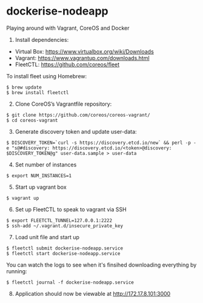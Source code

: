 # dockerise-nodeapp
Playing around with Vagrant, CoreOS and Docker

1. Install dependencies:
  * Virtual Box: https://www.virtualbox.org/wiki/Downloads
  * Vagrant: https://www.vagrantup.com/downloads.html
  * FleetCTL: https://github.com/coreos/fleet

  To install fleet using Homebrew:
  ```
  $ brew update
  $ brew install fleetctl
  ```

2. Clone CoreOS’s Vagrantfile repository:
  ```
  $ git clone https://github.com/coreos/coreos-vagrant/
  $ cd coreos-vagrant
  ```

3. Generate discovery token and update user-data:
  ```
  $ DISCOVERY_TOKEN=`curl -s https://discovery.etcd.io/new` && perl -p -e "s@#discovery: https://discovery.etcd.io/<token>@discovery: $DISCOVERY_TOKEN@g" user-data.sample > user-data
  ```
  
4. Set number of instances
  ```
  $ export NUM_INSTANCES=1
  ```
  
5. Start up vagrant box
  ```
  $ vagrant up
  ```
  
6. Set up FleetCTL to speak to vagrant via SSH
  ```
  $ export FLEETCTL_TUNNEL=127.0.0.1:2222
  $ ssh-add ~/.vagrant.d/insecure_private_key
  ```
  
7. Load unit file and start up
  ```
  $ fleetctl submit dockerise-nodeapp.service
  $ fleetctl start dockerise-nodeapp.service
  ```
  
  You can watch the logs to see when it's finsihed downloading everything by running:
  ```
  $ fleetctl journal -f dockerise-nodeapp.service
  ```
  
8. Application should now be viewable at http://172.17.8.101:3000

